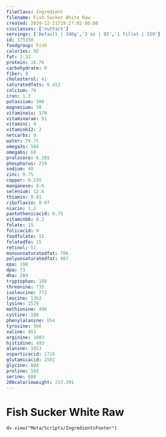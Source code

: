 ```yaml
---
fileClass: Ingredient
filename: Fish Sucker White Raw
created: 2024-12-21T19:27:02-06:00
cssclasses: ['nutFact']
servings: ['Default | 100g','3 oz | 85','1 fillet | 159']
id: 175150
foodgroup: Fish
calories: 92
fat: 2.32
protein: 16.76
carbohydrate: 0
fiber: 0
cholesterol: 41
saturatedfats: 0.452
calcium: 70
iron: 1.3
potassium: 380
magnesium: 30
vitaminaiu: 170
vitaminarae: 51
vitaminc: 0
vitaminb12: 2
netcarbs: 0
water: 79.71
omega3s: 584
omega6s: 68
pralscore: 6.265
phosphorus: 210
sodium: 40
zinc: 0.75
copper: 0.195
manganese: 0.6
selenium: 12.6
thiamin: 0.01
riboflavin: 0.07
niacin: 1.2
pantothenicacid: 0.75
vitaminb6: 0.2
folate: 15
folicacid: 0
foodfolate: 15
folatedfe: 15
retinol: 51
monounsaturatedfat: 706
polyunsaturatedfat: 807
epa: 190
dpa: 73
dha: 289
tryptophan: 188
threonine: 735
isoleucine: 772
leucine: 1362
lysine: 1539
methionine: 496
cystine: 180
phenylalanine: 654
tyrosine: 566
valine: 863
arginine: 1003
histidine: 493
alanine: 1013
asparticacid: 1716
glutamicacid: 2501
glycine: 804
proline: 593
serine: 684
200calorieweight: 217.391
---
```


# Fish Sucker White Raw

```dataviewjs
dv.view("Meta/Scripts/IngredientsFooter")
```